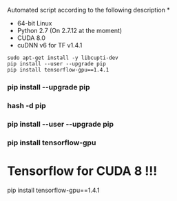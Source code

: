 Automated script according to the following description
 * 
 
 
 * 64-bit Linux
 * Python 2.7 (On 2.7.12 at the moment)
 * CUDA 8.0 
 * cuDNN v6 for TF v1.4.1


```
sudo apt-get install -y libcupti-dev
pip install --user --upgrade pip
pip install tensorflow-gpu==1.4.1
```

### pip install --upgrade pip
### hash -d pip
### pip install --user --upgrade pip

### pip install tensorflow-gpu

# Tensorflow for CUDA 8 !!!
pip install tensorflow-gpu==1.4.1
